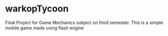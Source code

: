 # warkopTycoon
Final Project for Game Mechanics subject on third semester. This is a simple mobile game made using flash engine
